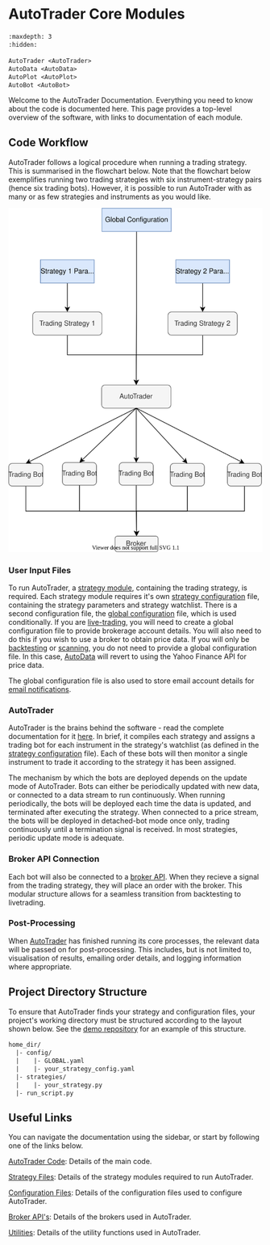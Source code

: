 # AutoTrader Core Modules



```{toctree}
:maxdepth: 3
:hidden:
   
AutoTrader <AutoTrader>
AutoData <AutoData>
AutoPlot <AutoPlot>
AutoBot <AutoBot>
```



Welcome to the AutoTrader Documentation. Everything you need to know about the code is documented here.
This page provides a top-level overview of the software, with links to documentation of each module.


## Code Workflow
AutoTrader follows a logical procedure when running a trading strategy. This is summarised in the flowchart below.
Note that the flowchart below exemplifies running two trading strategies with six instrument-strategy pairs (hence
six trading bots). However, it is possible to run AutoTrader with as many or as few strategies and instruments as 
you would like.

![workflow](../assets/images/code-workflow.svg "AutoTrader Workflow")


### User Input Files
To run AutoTrader, a [strategy module](docs/strategies), containing the trading strategy, is required. Each strategy module
requires it's own [strategy configuration](docs/configuration-strategy) file, containing the strategy parameters and strategy
watchlist. There is a second configuration file, the [global configuration](docs/configuration-global) file, which is used 
conditionally. If you are [live-trading](docs/autotrader#livetrade-mode), you will need to create a global configuration 
file to provide brokerage account details. You will also need to do this if you wish to use a broker to obtain price data. 
If you will only be [backtesting](docs/autotrader#backtest-mode) or [scanning](docs/autotrader#scan-mode), you do not need 
to provide a global configuration file. In this case, [AutoData](docs/autodata) will revert to using the Yahoo Finance 
API for price data.

The global configuration file is also used to store email account details for [email notifications](docs/emailing).

### AutoTrader
AutoTrader is the brains behind the software - read the complete documentation for it [here](docs/autotrader). In brief,
it compiles each strategy and assigns a trading bot for each instrument in the strategy's watchlist (as defined in the 
[strategy configuration](docs/configuration-strategy) file). Each of these bots will then monitor a single instrument
to trade it according to the strategy it has been assigned. 

The mechanism by which the bots are deployed depends on the update mode of AutoTrader. Bots can either be periodically
updated with new data, or connected to a data stream to run continuously. When running periodically, the bots will be 
deployed each time the data is updated, and terminated after executing the strategy. When connected to a price stream,
the bots will be deployed in detached-bot mode once only, trading continuously until a termination signal is received.
In most strategies, periodic update mode is adequate. 

### Broker API Connection
Each bot will also be connected to a [broker API](docs/brokers). When they recieve a signal from the trading strategy,
they will place an order with the broker. This modular structure allows for a seamless transition from backtesting to 
livetrading. 

### Post-Processing
When [AutoTrader](docs/autotrader) has finished running its core processes, the relevant data will be passed on for 
post-processing. This includes, but is not limited to, visualisation of results, emailing order details, and logging
information where appropriate.


## Project Directory Structure
To ensure that AutoTrader finds your strategy and configuration files, your project's working 
directory must be structured according to the layout shown below. See the 
[demo repository](https://github.com/kieran-mackle/autotrader-demo/) for an example of this structure.

```
home_dir/
  |- config/
  |    |- GLOBAL.yaml
  |    |- your_strategy_config.yaml
  |- strategies/
  |    |- your_strategy.py
  |- run_script.py
```


## Useful Links
You can navigate the documentation using the sidebar, or start by following one of the links below.

[AutoTrader Code](docs/autotrader): Details of the main code.

[Strategy Files](docs/strategies): Details of the strategy modules required to run AutoTrader.

[Configuration Files](docs/configuration): Details of the configuration files used to configure AutoTrader.

[Broker API's](docs/brokers): Details of the brokers used in AutoTrader.

[Utilities](docs/utility-functions): Details of the utility functions used in AutoTrader.